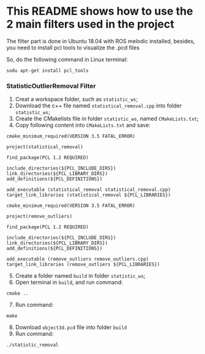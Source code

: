 # This README shows how to use the 2 main filters used in the project
The filter part is done in Ubuntu 18.04 with ROS melodic installed, besides, you need to install pcl tools to visualize the .pcd files

So, do the following command in Linux terminal:

`sodu apt-get install pcl_tools`
### StatisticOutlierRemoval Filter
1. Creat a workspace folder, such as `statistic_ws`; 
2. Download the c++ file named `statistical_removal.cpp` into folder `statistic_ws`;
3. Create the CMakelists file in  folder `statistic_ws`, named `CMakeLists.txt`;
4. Copy following content into `CMakeLists.txt` and save:

`cmake_minimum_required(VERSION 3.5 FATAL_ERROR)`

 `project(statistical_removal)`
 
 `find_package(PCL 1.2 REQUIRED)`
 
 `include_directories(${PCL_INCLUDE_DIRS})`
 `link_directories(${PCL_LIBRARY_DIRS})`
 `add_definitions(${PCL_DEFINITIONS})`

`add_executable (statistical_removal statistical_removal.cpp)`
`target_link_libraries (statistical_removal ${PCL_LIBRARIES})`

 `cmake_minimum_required(VERSION 3.5 FATAL_ERROR)`
 
 `project(remove_outliers)`
 
 `find_package(PCL 1.2 REQUIRED)`
 
 `include_directories(${PCL_INCLUDE_DIRS})`
 `link_directories(${PCL_LIBRARY_DIRS})`
 `add_definitions(${PCL_DEFINITIONS})`

`add_executable (remove_outliers remove_outliers.cpp)`
`target_link_libraries (remove_outliers ${PCL_LIBRARIES})`

5. Create a folder named `build` in folder `statistic_ws`;
6. Open terminal in `build`, and run command: 

`cmake ..`

7. Run command:

`make`

8. Download `object3d.pcd` file into folder `build`
9. Run command:

`./statistic_removal`
